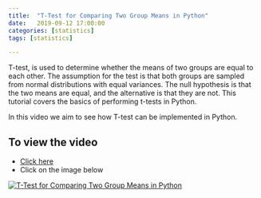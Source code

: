 ```yaml
---
title:  "T-Test for Comparing Two Group Means in Python"
date:   2019-09-12 17:00:00
categories: [statistics]
tags: [statistics]

---
```


T-test, is used to determine whether the means of two groups are equal to each other. The assumption for the test is that both groups are sampled from normal distributions with equal variances. The null hypothesis is that the two means are equal, and the alternative is that they are not. This tutorial covers the basics of performing t-tests in Python.

In this video we aim to see how T-test can be implemented in Python.


## To view the video
* [Click here](https://youtu.be/8aaIdXENNJI)
* Click on the image below

[![T-Test for Comparing Two Group Means in Python](http://img.youtube.com/vi/8aaIdXENNJI/0.jpg)](http://www.youtube.com/watch?v=8aaIdXENNJI)
